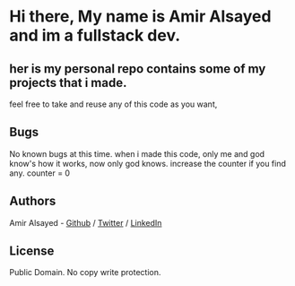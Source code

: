 # Hi there, My name is Amir Alsayed and im a fullstack dev.
## her is my personal repo contains some of  my projects that i made.

feel free to take and reuse any of this code as you want,



## Bugs
No known bugs at this time.
when i made this code, only me and god know's how it works, now only god knows.
increase the counter if you find any.
counter = 0

## Authors
Amir Alsayed - [Github](https://github.com/) / [Twitter](https://twitter.com/amir38561600) / [LinkedIn](https://www.linkedin.com/in/amir-elsayed-/)

## License
Public Domain. No copy write protection. 
